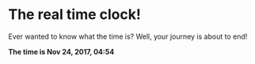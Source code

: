 # The real time clock!

Ever wanted to know what the time is? Well, your journey is about to end!

**The time is Nov 24, 2017, 04:54**